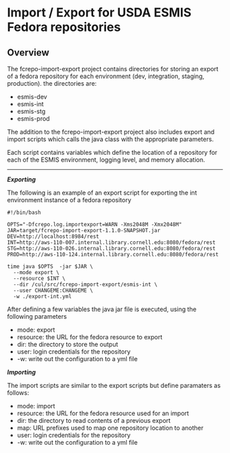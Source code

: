Import / Export for USDA ESMIS Fedora repositories
=========================

Overview
-----------------------------------------------------------------------------------------------------
The fcrepo-import-export project contains directories for storing an export of a fedora repository for
each environment (dev, integration, staging, production).  the directories are:
* esmis-dev
* esmis-int
* esmis-stg
* esmis-prod

The addition to the fcrepo-import-export project also includes export and import scripts which calls the java
class with the appropriate parameters.

Each script contains variables which define the location of a repository for each of the ESMIS environment,
logging level, and memory allocation.

-----------------------------------------------------------------------------------------------------

**_Exporting_**

The following is an example of an export script for exporting the int environment instance of a fedora
repository
```
#!/bin/bash

OPTS="-Dfcrepo.log.importexport=WARN -Xms2048M -Xmx2048M"
JAR=target/fcrepo-import-export-1.1.0-SNAPSHOT.jar
DEV=http://localhost:8984/rest
INT=http://aws-110-007.internal.library.cornell.edu:8080/fedora/rest
STG=http://aws-110-026.internal.library.cornell.edu:8080/fedora/rest
PROD=http://aws-110-124.internal.library.cornell.edu:8080/fedora/rest

time java $OPTS  -jar $JAR \
  --mode export \
  --resource $INT \
  --dir /cul/src/fcrepo-import-export/esmis-int \
  --user CHANGEME:CHANGEME \
  -w ./export-int.yml
```
After defining a few variables the java jar file is executed, using the following parameters
* mode: export
* resource: the URL for the fedora resource to export
* dir: the directory to store the output
* user:  login credentials for the repository
* -w: write out the configuration to a yml file

**_Importing_**

The import scripts are similar to the export scripts but define paramaters as follows:
* mode: import
* resource: the URL for the fedora resource used for an import
* dir: the directory to read contents of a previous export
* map:  URL prefixes used to map one repository location to another
* user:  login credentials for the repository
* -w: write out the configuration to a yml file
